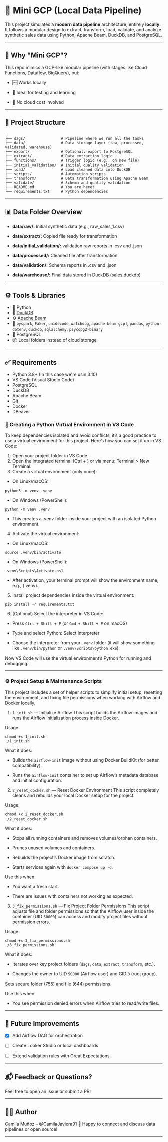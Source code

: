 # 🐣 Mini GCP (Local Data Pipeline)

This project simulates a **modern data pipeline** architecture, entirely **locally**. It follows a modular design to extract, transform, load, validate, and analyze synthetic sales data using Python, Apache Beam, DuckDB, and PostgreSQL.

---

## 🧠 Why "Mini GCP"?

This repo mimics a GCP-like modular pipeline (with stages like Cloud Functions, Dataflow, BigQuery), but:

- 🆓 Works locally

- 🧪 Ideal for testing and learning

- 💸 No cloud cost involved

---

## 📁 Project Structure

```
.
├── dags/                # Pipeline where we run all the tasks
├── data/                # Data storage layer (raw, processed, validated, warehouse)
├── export/              # Optional: export to PostgreSQL
├── extract/             # Data extraction logic
├── functions/           # Trigger logic (e.g., on new file)
├── initial_validation/  # Initial quality validation
├── load/                # Load cleaned data into DuckDB
├── scripts/             # Automation scripts
├── transform/           # Data transformation using Apache Beam
├── validate/            # Schema and quality validation
├── README.md            # You are here!
└── requirements.txt     # Python dependencies
```

---

## 📊 Data Folder Overview

- **data/raw/:** Initial synthetic data (e.g., raw_sales_1.csv)

- **data/extract/:** Copied file ready for transformation

- **data/initial_validation/:** validation raw reports in .csv and .json

- **data/processed/:** Cleaned file after transformation

- **data/validation/:** Schema reports in .csv and .json

- **data/warehouse/:** Final data stored in DuckDB (sales.duckdb)

---

## ⚙️ Tools & Libraries

- 🐍 Python
- 🦆 [DuckDB](https://duckdb.org/)
- ⚙️ [Apache Beam](https://beam.apache.org/)
- 🧪 `pyspark`, `Faker`, `unidecode`, `watchdog`, `apache-beam[gcp]`, `pandas`, `python-dotenv`, `duckdb`, `sqlalchemy`, `psycopg2-binary`
- 🐘 PostgreSQL
- 📦 Local folders instead of cloud storage

---

## ✅ Requirements

- Python 3.8+ (In this case we're usin 3.10)
- VS Code (Visual Studio Code)
- PostgreSQL
- DuckDB
- Apache Beam
- Git
- Docker
- DBeaver

### 🐍 Creating a Python Virtual Environment in VS Code

To keep dependencies isolated and avoid conflicts, it’s a good practice to use a virtual environment for this project. Here’s how you can set it up in VS Code:

1. Open your project folder in VS Code.
2. Open the integrated terminal (Ctrl + ) or via menu: Terminal > New Terminal.
3. Create a virtual environment (only once):

- On Linux/macOS:

```
python3 -m venv .venv
```

- On Windows (PowerShell):

```
python -m venv .venv
```

- This creates a .venv folder inside your project with an isolated Python environment.

4. Activate the virtual environment:

- On Linux/macOS:

```
source .venv/bin/activate
```

- On Windows (PowerShell):

```
.venv\Scripts\Activate.ps1
```

- After activation, your terminal prompt will show the environment name, e.g., (.venv).

5. Install project dependencies inside the virtual environment:

```
pip install -r requirements.txt
```

6. (Optional) Select the interpreter in VS Code:

- Press `Ctrl + Shift + P` (or `Cmd + Shift + P` on macOS)

- Type and select Python: Select Interpreter

- Choose the interpreter from your `.venv` folder (it will show something like `.venv/bin/python` or `.venv\Scripts\python.exe`)

Now VS Code will use the virtual environment’s Python for running and debugging.

---

### ⚙️ Project Setup & Maintenance Scripts

This project includes a set of helper scripts to simplify initial setup, resetting the environment, and fixing file permissions when working with Airflow and Docker locally.

1. `1_init.sh` — Initialize Airflow
This script builds the Airflow images and runs the Airflow initialization process inside Docker.

Usage:

```
chmod +x 1_init.sh
./1_init.sh
```

What it does:

- Builds the `airflow-init` image without using Docker BuildKit (for better compatibility).

- Runs the `airflow-init` container to set up Airflow’s metadata database and initial configuration.

2. `2_reset_docker.sh` — Reset Docker Environment
This script completely cleans and rebuilds your local Docker setup for the project.

Usage:

```
chmod +x 2_reset_docker.sh
./2_reset_docker.sh
```

What it does:

- Stops all running containers and removes volumes/orphan containers.

- Prunes unused volumes and containers.

- Rebuilds the project’s Docker image from scratch.

- Starts services again with `docker compose up -d`.

Use this when:

- You want a fresh start.

- There are issues with containers not working as expected.

3. `3_fix_permissions.sh` — Fix Project Folder Permissions
This script adjusts file and folder permissions so that the Airflow user inside the container (UID `50000`) can access and modify project files without permission errors.

Usage:

```
chmod +x 3_fix_permissions.sh
./3_fix_permissions.sh
```

What it does:

- Iterates over key project folders (`dags`, `data`, `extract`, `transform`, etc.).

- Changes the owner to UID `50000` (Airflow user) and GID `0` (root group).

Sets secure folder (755) and file (644) permissions.

Use this when:

- You see permission denied errors when Airflow tries to read/write files.

---

## 🚧 Future Improvements

- [X] Add Airflow DAG for orchestration

- [ ] Create Looker Studio or local dashboards

- [ ] Extend validation rules with Great Expectations

---

## 📬 Feedback or Questions?

Feel free to open an issue or submit a PR!

---

## 👩‍💻 Author
Camila Muñoz – @CamilaJaviera91
💬 Happy to connect and discuss data pipelines or open source!

---